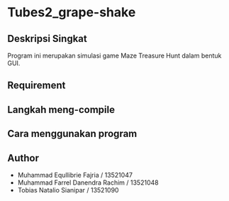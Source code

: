 # Tubes2_grape-shake

## Deskripsi Singkat
Program ini merupakan simulasi game Maze Treasure Hunt dalam bentuk GUI.

## Requirement

## Langkah meng-compile

## Cara menggunakan program

## Author
- Muhammad Equllibrie Fajria / 13521047
- Muhammad Farrel Danendra Rachim / 13521048
- Tobias Natalio Sianipar / 13521090
